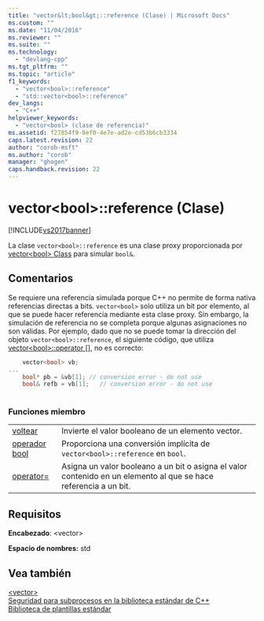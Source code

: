 ```yaml
---
title: "vector&lt;bool&gt;::reference (Clase) | Microsoft Docs"
ms.custom: ""
ms.date: "11/04/2016"
ms.reviewer: ""
ms.suite: ""
ms.technology: 
  - "devlang-cpp"
ms.tgt_pltfrm: ""
ms.topic: "article"
f1_keywords: 
  - "vector<bool>::reference"
  - "std::vector<bool>::reference"
dev_langs: 
  - "C++"
helpviewer_keywords: 
  - "vector<bool> (clase de referencia)"
ms.assetid: f27854f9-0ef0-4e7e-ad2e-cd53b6cb3334
caps.latest.revision: 22
author: "corob-msft"
ms.author: "corob"
manager: "ghogen"
caps.handback.revision: 22
---
```

# vector&lt;bool&gt;::reference (Clase)
[!INCLUDE[vs2017banner](../assembler/inline/includes/vs2017banner.md)]

La clase `vector<bool>::reference` es una clase proxy proporcionada por [vector\<bool\> Class](../standard-library/vector-bool-class.md) para simular `bool&`.  
  
## Comentarios  
 Se requiere una referencia simulada porque C\+\+ no permite de forma nativa referencias directas a bits.  `vector<bool>` solo utiliza un bit por elemento, al que se puede hacer referencia mediante esta clase proxy.  Sin embargo, la simulación de referencia no se completa porque algunas asignaciones no son válidas.  Por ejemplo, dado que no se puede tomar la dirección del objeto `vector<bool>::reference`, el siguiente código, que utiliza [vector\<bool\>::operator &#91;&#93;](../Topic/vector%3Cbool%3E::operator.md), no es correcto:  
  
```cpp  
    vector<bool> vb;  
...  
    bool* pb = &vb[1]; // conversion error - do not use  
    bool& refb = vb[1];   // conversion error - do not use  
  
```  
  
### Funciones miembro  
  
|||  
|-|-|  
|[voltear](../standard-library/vector-bool-reference-flip.md)|Invierte el valor booleano de un elemento vector.|  
|[operador bool](../standard-library/vector-bool-reference-operator-bool.md)|Proporciona una conversión implícita de `vector<bool>::reference` en `bool`.|  
|[operator\=](../standard-library/vector-bool-reference-operator-assign.md)|Asigna un valor booleano a un bit o asigna el valor contenido en un elemento al que se hace referencia a un bit.|  
  
## Requisitos  
 **Encabezado**: \<vector\>  
  
 **Espacio de nombres:** std  
  
## Vea también  
 [\<vector\>](../standard-library/vector.md)   
 [Seguridad para subprocesos en la biblioteca estándar de C\+\+](../standard-library/thread-safety-in-the-cpp-standard-library.md)   
 [Biblioteca de plantillas estándar](../misc/standard-template-library.md)